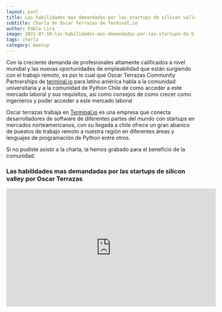 ```yaml
---
layout: post
title: Las habilidades mas demandadas por las startups de silicon valley.
subtitle: Charla de Oscar Terrazas de Terminal.io
author: Pablo Lira
image: 2021-07-10-las-habilidades-mas-demandadas-por-las-startups-de-Silicon-Valley.jpg
tags: charla
category: meetup
---
```


Con la creciente demanda de profesionales altamente calificados a nivel mundial y las nuevas oportunidades  de  empleabilidad que están surgiendo con el trabajo remoto, es por lo cual que Oscar Terrazas Community Partnerships de [terminal.io](https://terminal.io/) para latino américa habla a la comunidad  universitaria  y a la comunidad de Python Chile de como acceder a este mercado laboral y sus requisitos, así como consejos de como crecer como ingenieros y poder acceder a este mercado laboral

Oscar terrazas trabaja en [Terminal.io](https://terminal.io/) es una empresa que conecta desarrolladores de software de diferentes partes del mundo con startups en mercados norteamericanos, con su llegada a chile ofrece un gran abanico de puestos de trabajo remoto a nuestra región en diferentes áreas y lenguajes de programación de Python entre otros. 

Si no pudiste asistir a la charla, la hemos grabado para el beneficio de la comunidad.

### Las habilidades mas demandadas por las startups de silicon valley por Oscar Terrazas
<iframe width="560" height="315"
src="https://www.youtube.com/embed/Xbq1vDgPVdA" title="YouTube video player" frameborder="0"
allow="accelerometer; autoplay; clipboard-write; encrypted-media; gyroscope; picture-in-picture"
allowfullscreen></iframe>

